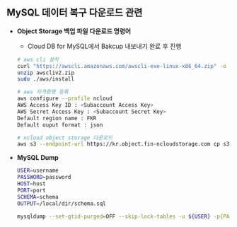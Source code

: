 ## MySQL 데이터 복구 다운로드 관련
- **Object Storage 백업 파일 다운로드 명령어**
    - Cloud DB for MySQL에서 Bakcup 내보내기 완료 후 진행
    ```bash
    # aws cli 설치
    curl "https://awscli.amazonaws.com/awscli-exe-linux-x86_64.zip" -o "awscliv2.zip"
    unzip awscliv2.zip
    sudo ./aws/install

    # aws 자격증명 등록
    aws configure --profile ncloud
    AWS Access Key ID : <Subaccount Access Key>
    AWS Secret Access Key : <Subaccount Secret Key>
    Default region name : FKR
    Default ouput format : json

    # ncloud object storage 다운로드
    aws s3 --endpoint-url https://kr.object.fin-ncloudstorage.com cp s3://bucket/object /local/dir --profile ncloud
    ```

- **MySQL Dump**
    ```bash
    USER=username
    PASSWORD=password
    HOST=host
    PORT=port
    SCHEMA=schema
    OUTPUT=/local/dir/schema.sql

    mysqldump --set-gtid-purged=OFF --skip-lock-tables -u ${USER} -p{PASSWORD} -h ${HOST} -P ${PORT} --databases ${SCHEMA} > ${OUTPUT}
    ```